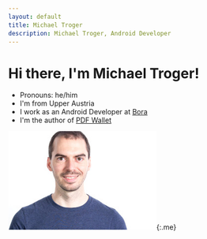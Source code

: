 ```yaml
---
layout: default
title: Michael Troger
description: Michael Troger, Android Developer
---
```

# Hi there, I'm Michael Troger!

* Pronouns: he/him
* I'm from Upper Austria
* I work as an Android Developer at [Bora](https://www.bora.com/)
* I'm the author of [PDF Wallet](/greenpass)

![Image of myself, Michael Troger](/images/michael.jpg){:.me}
